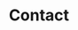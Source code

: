 ---
layout: contact
title: Contact
description: Say hello!
image: "/images/blog/desk-1.jpg"
url: "/contact"
sitemap:
    priority: 0.7
    lastmod: 2017-11-02
    changefreq: weekly
---